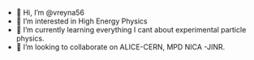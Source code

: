 - 👋 Hi, I’m @vreyna56
- 👀 I’m interested in High Energy Physics
- 🌱 I’m currently learning everything I cant about experimental particle physics.
- 💞️ I’m looking to collaborate on ALICE-CERN, MPD NICA -JINR.

<!---
vreyna56/vreyna56 is a ✨ special ✨ repository because its `README.md` (this file) appears on your GitHub profile.
You can click the Preview link to take a look at your changes.
--->
